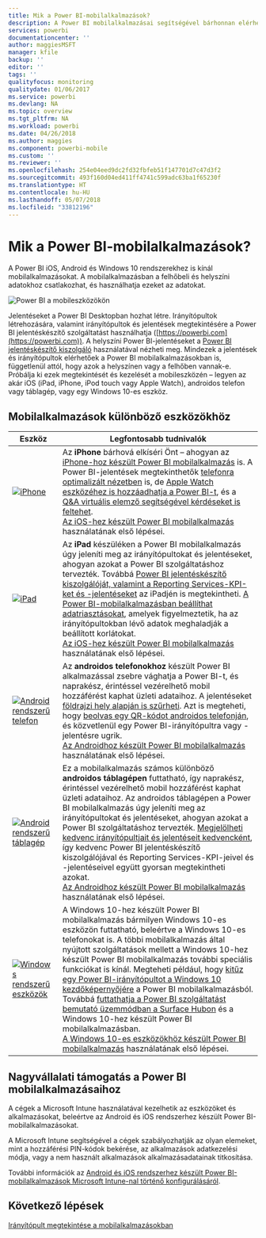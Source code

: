 ```yaml
---
title: Mik a Power BI-mobilalkalmazások?
description: A Power BI mobilalkalmazásai segítségével bárhonnan elérheti helyi vagy a felhőben tárolt adatait. Mobileszközén is megtekintheti a Power BI-irányítópultokat és -jelentéseket.
services: powerbi
documentationcenter: ''
author: maggiesMSFT
manager: kfile
backup: ''
editor: ''
tags: ''
qualityfocus: monitoring
qualitydate: 01/06/2017
ms.service: powerbi
ms.devlang: NA
ms.topic: overview
ms.tgt_pltfrm: NA
ms.workload: powerbi
ms.date: 04/26/2018
ms.author: maggies
ms.component: powerbi-mobile
ms.custom: ''
ms.reviewer: ''
ms.openlocfilehash: 254e04eed9dc2fd32fbfeb51f147701d7c47d3f2
ms.sourcegitcommit: 493f160d04ed411ff4741c599adc63ba1f65230f
ms.translationtype: HT
ms.contentlocale: hu-HU
ms.lasthandoff: 05/07/2018
ms.locfileid: "33812196"
---
```

# <a name="what-are-the-power-bi-mobile-apps"></a>Mik a Power BI-mobilalkalmazások?
A Power BI iOS, Android és Windows 10 rendszerekhez is kínál mobilalkalmazásokat. A mobilalkalmazásban a felhőbeli és helyszíni adatokhoz csatlakozhat, és használhatja ezeket az adatokat. 

![Power BI a mobileszközökön](media/mobile-apps-for-mobile-devices/power-bi-mobile-apps-all-up.png)

Jelentéseket a Power BI Desktopban hozhat létre. Irányítópultok létrehozására, valamint irányítópultok és jelentések megtekintésére a Power BI jelentéskészítő szolgáltatást használhatja ([https://powerbi.com](https://powerbi.com)). A helyszíni Power BI-jelentéseket a [Power BI jelentéskészítő kiszolgáló](report-server/get-started.md) használatával nézheti meg. Mindezek a jelentések és irányítópultok elérhetőek a Power BI mobilalkalmazásokban is, függetlenül attól, hogy azok a helyszínen vagy a felhőben vannak-e. Próbálja ki ezek megtekintését és kezelését a mobileszközén – legyen az akár iOS (iPad, iPhone, iPod touch vagy Apple Watch), androidos telefon vagy táblagép, vagy egy Windows 10-es eszköz.

## <a name="mobile-apps-for-different-devices"></a>Mobilalkalmazások különböző eszközökhöz

| **Eszköz** | **Legfontosabb tudnivalók** |
| --- | --- |
| [![iPhone](media/mobile-apps-for-mobile-devices/iphone-logo-50-px.png)](mobile-iphone-app-get-started.md) |Az **iPhone** bárhová elkíséri Önt – ahogyan az [iPhone-hoz készült Power BI mobilalkalmazás](mobile-iphone-app-get-started.md) is. A Power BI-jelentések megtekinthetők [telefonra optimalizált nézetben](mobile-apps-view-phone-report.md) is, de [Apple Watch eszközéhez is hozzáadhatja a Power BI-t](mobile-apple-watch.md), és a [Q&A virtuális elemző segítségével kérdéseket is feltehet](mobile-apps-ios-qna.md). <br/>[Az iOS-hez készült Power BI mobilalkalmazás](mobile-iphone-app-get-started.md) használatának első lépései. |
| [![iPad](media/mobile-apps-for-mobile-devices/ipad-logo-50-px.png)](mobile-iphone-app-get-started.md) |Az **iPad** készüléken a Power BI mobilalkalmazás úgy jeleníti meg az irányítópultokat és jelentéseket, ahogyan azokat a Power BI szolgáltatáshoz tervezték. Továbbá [Power BI jelentéskészítő kiszolgálóját, valamint a Reporting Services-KPI-ket és -jelentéseket](mobile-app-ssrs-kpis-mobile-on-premises-reports.md) az iPadjén is megtekintheti. [A Power BI-mobilalkalmazásban beállíthat adatriasztásokat](mobile-set-data-alerts-in-the-mobile-apps.md), amelyek figyelmeztetik, ha az irányítópultokban lévő adatok meghaladják a beállított korlátokat. <br/>[Az iOS-hez készült Power BI mobilalkalmazás](mobile-iphone-app-get-started.md) használatának első lépései. |
| [![Android rendszerű telefon](media/mobile-apps-for-mobile-devices/android-phone-logo-50-px.png)](mobile-android-app-get-started.md) |Az **androidos telefonokhoz** készült Power BI alkalmazással zsebre vághatja a Power BI-t, és naprakész, érintéssel vezérelhető mobil hozzáférést kaphat üzleti adataihoz. A jelentéseket [földrajzi hely alapján is szűrheti](mobile-apps-geographic-filtering.md). Azt is megteheti, hogy [beolvas egy QR-kódot androidos telefonján](mobile-apps-qr-code.md), és közvetlenül egy Power BI-irányítópultra vagy -jelentésre ugrik. <br/>[Az Androidhoz készült Power BI mobilalkalmazás](mobile-android-app-get-started.md) használatának első lépései. |
| [![Android rendszerű táblagép](media/mobile-apps-for-mobile-devices/android-tablet-logo-50-px.png)](mobile-android-app-get-started.md) |Ez a mobilalkalmazás számos különböző **androidos táblagépen** futtatható, így naprakész, érintéssel vezérelhető mobil hozzáférést kaphat üzleti adataihoz. Az androidos táblagépen a Power BI mobilalkalmazás úgy jeleníti meg az irányítópultokat és jelentéseket, ahogyan azokat a Power BI szolgáltatáshoz tervezték. [Megjelölheti kedvenc irányítópultjait és jelentéseit kedvencként](mobile-apps-favorites.md), így kedvenc Power BI jelentéskészítő kiszolgálójával és Reporting Services-KPI-jeivel és -jelentéseivel együtt gyorsan megtekintheti azokat. <br/>[Az Androidhoz készült Power BI mobilalkalmazás](mobile-android-app-get-started.md) használatának első lépései. |
| [![Windows rendszerű eszközök](media/mobile-apps-for-mobile-devices/win-10-logo-50-px.png)](desktop-getting-started.md) |A Windows 10-hez készült Power BI mobilalkalmazás bármilyen Windows 10-es eszközön futtatható, beleértve a Windows 10-es telefonokat is. A többi mobilalkalmazás által nyújtott szolgáltatások mellett a Windows 10-hez készült Power BI mobilalkalmazás további speciális funkciókat is kínál. Megteheti például, hogy [kitűz egy Power BI-irányítópultot a Windows 10 kezdőképernyőjére](mobile-pin-dashboard-start-screen-windows-10-phone-app.md) a Power BI mobilalkalmazásból. Továbbá [futtathatja a Power BI szolgáltatást bemutató üzemmódban a Surface Hubon](mobile-windows-10-app-presentation-mode.md) és a Windows 10-hez készült Power BI mobilalkalmazásban. <br/>[A Windows 10-es eszközökhöz készült Power BI mobilalkalmazás](mobile-windows-10-phone-app-get-started.md) használatának első lépései. |

## <a name="enterprise-support-for-the-power-bi-mobile-apps"></a>Nagyvállalati támogatás a Power BI mobilalkalmazásaihoz
A cégek a Microsoft Intune használatával kezelhetik az eszközöket és alkalmazásokat, beleértve az Android és iOS rendszerhez készült Power BI-mobilalkalmazásokat.

A Microsoft Intune segítségével a cégek szabályozhatják az olyan elemeket, mint a hozzáférési PIN-kódok bekérése, az alkalmazások adatkezelési módja, vagy a nem használt alkalmazások alkalmazásadatainak titkosítása.

További információk az [Android és iOS rendszerhez készült Power BI-mobilalkalmazások Microsoft Intune-nal történő konfigurálásáról](service-admin-mobile-intune.md). 

## <a name="next-steps"></a>Következő lépések
[Irányítópult megtekintése a mobilalkalmazásokban](mobile-apps-find-content-mobile-devices.md)


